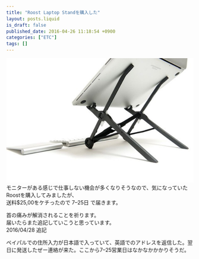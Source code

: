 ```yaml
---
title: "Roost Laptop Standを購入した"
layout: posts.liquid
is_draft: false
published_date: 2016-04-26 11:18:54 +0900
categories: ["ETC"]
tags: []
---
```


 ![roost](/public/images/2017/09/96849-0vtpkpvebovb08j91.jpg)モニターがある感じで仕事しない機会が多くなりそうなので、気になっていたRoostを購入してみましたが、  
送料$25,00をケチったので 7–25日 で届きます。

首の痛みが解消されることを祈ります。  
届いたらまた追記していこうと思っています。  
2016/04/28 追記

ペイパルでの住所入力が日本語で入っていて、英語でのアドレスを返信した。翌日に発送したぜー連絡が来た。ここから7–25営業日はなかなかかかりそうだ。


